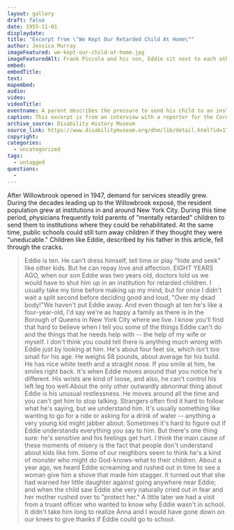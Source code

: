 ```yaml
---
layout: gallery
draft: false
date: 1955-11-01
displaydate: 
title: "Excerpt from \"We Kept Our Retarded Child At Home\""
author: Jessica Murray
imageFeatured: we-kept-our-child-at-home.jpg
imageFeaturedAlt: Frank Piccola and his son, Eddie sit next to each other. Both hold a drink and Frank has his arm around Eddie
embed: 
embedTitle: 
text: 
mapembed: 
audio:
video: 
videoTitle: 
eventname: A parent describes the pressure to send his child to an institution and his hope for his son to have an education.
caption: This excerpt is from an interview with a reporter for the Coronet and the father of a ten year-old boy with an intellectual or developmental disability (referred to as mental retardation at the time). He describes the pressure to send his child to an institution and hope for his son to have an education. 
archive_source: Disability History Museum
source_link: https://www.disabilitymuseum.org/dhm/lib/detail.html?id=1730
copyright: 
categories:
  - uncategorized
tags:
  - untagged
questions:
  - 
---
```


After Willowbrook opened in 1947, demand for services steadily grew. During the decades leading up to the Willowbrook exposé, the resident population grew at institutions in and around New York City. During this time period, physicians frequently told parents of "mentally retarded" children to send them to institutions where they could be rehabilitated. At the same time, public schools could still turn away children if they thought they were "uneducable." Children like Eddie, described by his father in this article, fell through the cracks. 
>Eddie is ten. He can't dress himself, tell time or play "hide and seek" like other kids. But he can repay love and affection. EIGHT YEARS AGO, when our son Eddie was two years old, doctors told us we would have to shut him up in an institution for retarded children. I usually take my time before making up my mind, but for once I didn't wait a split second before deciding good and loud, "Over my dead body!"We haven't put Eddie away. And even though at ten he's like a four-year-old, I'd say we're as happy a family as there is in the Borough of Queens in New York City where we live. I know you'll find that hard to believe when I tell you some of the things Eddie can't do and the things that he needs help with -- the help of my wife or myself.
>I don't think you could tell there is anything much wrong with Eddie just by looking at him. He's about four feet six, which isn't too small for his age. He weighs 58 pounds, about average for his build. He has nice white teeth and a straight nose. If you smile at him, he smiles right back. It's when Eddie moves around that you notice he's different. His wrists are kind of loose, and also, he can't control his left leg too well.About the only other outwardly abnormal thing about Eddie is his unusual restlessness. He moves around all the time and you can't get him to stop talking. Strangers often find it hard to follow what he's saying, but we understand him. It's usually something like wanting to go for a ride or asking for a drink of water -- anything a very young kid might jabber about. Sometimes it's hard to figure out if Eddie understands everything you say to him. But there's one thing sure: he's sensitive and his feelings get hurt. I think the main cause of these moments of misery is the fact that people don't understand about kids like him. Some of our neighbors seem to think he's a kind of monster who might do God-knows-what to their children. About a year ago, we heard Eddie screaming and rushed out in time to see a woman give him a shove that made him stagger. It turned out that she had warned her little daughter against going anywhere near Eddie; and when the child saw Eddie she very naturally cried out in fear and her mother rushed over to "protect her." A little later we had a visit from a truant officer who wanted to know why Eddie wasn't in school. It didn't take him long to realize Anna and I would have gone down on our knees to give thanks if Eddie could go to school.
